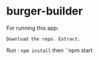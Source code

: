 # burger-builder
For running this app:

``Download the repo. Extract.
``

Run : ``
npm install
`` then ``npm start   
